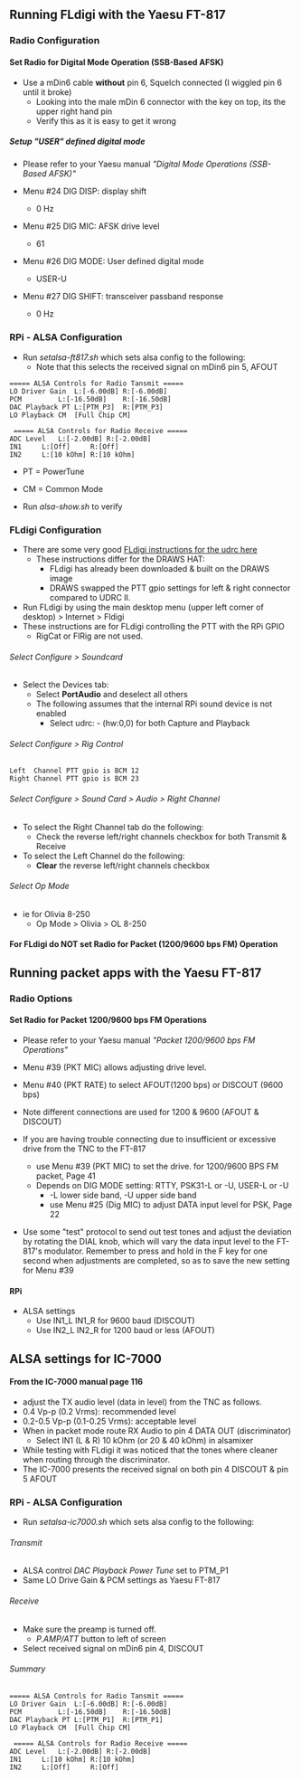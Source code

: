 ## Running FLdigi with the Yaesu FT-817

### Radio Configuration
#### Set Radio for Digital Mode Operation (SSB-Based AFSK)

* Use a mDin6 cable **without** pin 6, Squelch connected (I wiggled pin 6 until it broke)
  * Looking into the male mDin 6 connector with the key on top, its the upper right hand pin
  * Verify this as it is easy to get it wrong

##### Setup "USER" defined digital mode
* Please refer to your Yaesu manual _"Digital Mode Operations (SSB-Based AFSK)"_

* Menu #24 DIG DISP: display shift
  * 0 Hz
* Menu #25 DIG MIC: AFSK drive level
  * 61
* Menu #26 DIG MODE: User defined digital mode
  * USER-U
* Menu #27 DIG SHIFT: transceiver passband response
  * 0 Hz

### RPi - ALSA Configuration

* Run _setalsa-ft817.sh_ which sets alsa config to the following:
  * Note that this selects the received signal on mDin6 pin 5, AFOUT

```
===== ALSA Controls for Radio Tansmit =====
LO Driver Gain  L:[-6.00dB]	R:[-6.00dB]
PCM	        L:[-16.50dB]	R:[-16.50dB]
DAC Playback PT	L:[PTM_P3]	R:[PTM_P3]
LO Playback CM	[Full Chip CM]

 ===== ALSA Controls for Radio Receive =====
ADC Level	L:[-2.00dB]	R:[-2.00dB]
IN1		L:[Off]		R:[Off]
IN2		L:[10 kOhm]	R:[10 kOhm]
```
* PT = PowerTune
* CM = Common Mode

* Run _alsa-show.sh_ to verify

### FLdigi Configuration
* There are some very good [FLdigi instructions for the udrc here](https://nw-digital-radio.groups.io/g/udrc/wiki/UDRC%E2%84%A2-and-fldigi-Setup-Page)
  * These instructions differ for the DRAWS HAT:
    * FLdigi has already been downloaded & built on the DRAWS image
    * DRAWS swapped the PTT gpio settings for left & right connector compared to UDRC II.
* Run FLdigi by using the main desktop menu (upper left corner of desktop) > Internet > Fldigi
* These instructions are for FLdigi controlling the PTT with the RPi GPIO
  * RigCat or FlRig are not used.

###### Select Configure > Soundcard
* Select the Devices tab:
  * Select **PortAudio** and deselect all others
  * The following assumes that the internal RPi sound device is not enabled
    * Select udrc: - (hw:0,0) for both Capture and Playback

######  Select Configure > Rig Control
    Left  Channel PTT gpio is BCM 12
    Right Channel PTT gpio is BCM 23

######  Select Configure > Sound Card > Audio > Right Channel

* To select the Right Channel tab do the following:
  * Check the reverse left/right channels checkbox for both Transmit & Receive
* To select the Left Channel do the following:
  * **Clear** the reverse left/right channels checkbox

###### Select Op Mode
* ie for Olivia 8-250
  * Op Mode > Olivia > OL 8-250

#### For FLdigi do **NOT** set Radio for Packet (1200/9600 bps FM) Operation

## Running packet apps with the Yaesu FT-817
### Radio Options
#### Set Radio for Packet 1200/9600 bps FM Operations
* Please refer to your Yaesu manual _"Packet 1200/9600 bps FM Operations"_

* Menu #39 (PKT MIC) allows adjusting drive level.
* Menu #40 (PKT RATE) to select AFOUT(1200 bps) or DISCOUT (9600 bps)

* Note different connections are used for 1200 & 9600 (AFOUT & DISCOUT)
* If you are having trouble connecting due to insufficient or excessive drive from the TNC to the FT-817
  * use Menu #39 (PKT MIC) to set the drive. for 1200/9600 BPS FM packet, Page 41
  * Depends on DIG MODE setting: RTTY, PSK31-L or -U, USER-L or -U
    * -L lower side band, -U upper side band
    * use Menu #25 (Dig MIC) to adjust DATA input level for PSK, Page 22

* Use some "test" protocol to send out test tones and adjust the
deviation by rotating the DIAL knob, which will vary the data input
level to the FT-817's modulator. Remember to press and hold in the F
key for one second when adjustments are completed, so as to save the
new setting for Menu #39

#### RPi
* ALSA settings
  * Use IN1_L IN1_R for 9600 baud (DISCOUT)
  * Use IN2_L IN2_R for 1200 baud or less (AFOUT)

## ALSA settings for IC-7000

#### From the IC-7000 manual page 116
*  adjust the TX audio level (data in level) from the TNC as follows.
  * 0.4 Vp-p (0.2 Vrms): recommended level
  * 0.2-0.5 Vp-p (0.1-0.25 Vrms): acceptable level
* When in packet mode route RX Audio to pin 4 DATA OUT (discriminator)
  * Select IN1 (L & R) 10 kOhm (or 20 & 40 kOhm) in alsamixer
* While testing with FLdigi it was noticed that the tones where cleaner when routing through the discriminator.
* The IC-7000 presents the received signal on both pin 4 DISCOUT & pin 5 AFOUT

### RPi - ALSA Configuration
* Run _setalsa-ic7000.sh_ which sets alsa config to the following:


###### Transmit
* ALSA control _DAC Playback Power Tune_ set to PTM_P1
* Same LO Drive Gain & PCM settings as Yaesu FT-817

###### Receive
* Make sure the preamp is turned off.
  * _P.AMP/ATT_ button to left of screen
* Select received signal on mDin6 pin 4, DISCOUT


###### Summary

```
===== ALSA Controls for Radio Tansmit =====
LO Driver Gain  L:[-6.00dB]	R:[-6.00dB]
PCM	        L:[-16.50dB]	R:[-16.50dB]
DAC Playback PT	L:[PTM_P1]	R:[PTM_P1]
LO Playback CM	[Full Chip CM]

 ===== ALSA Controls for Radio Receive =====
ADC Level	L:[-2.00dB]	R:[-2.00dB]
IN1		L:[10 kOhm]	R:[10 kOhm]
IN2		L:[Off]		R:[Off]
```

